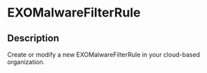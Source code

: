 # EXOMalwareFilterRule

## Description

Create or modify a new EXOMalwareFilterRule in your cloud-based organization.

